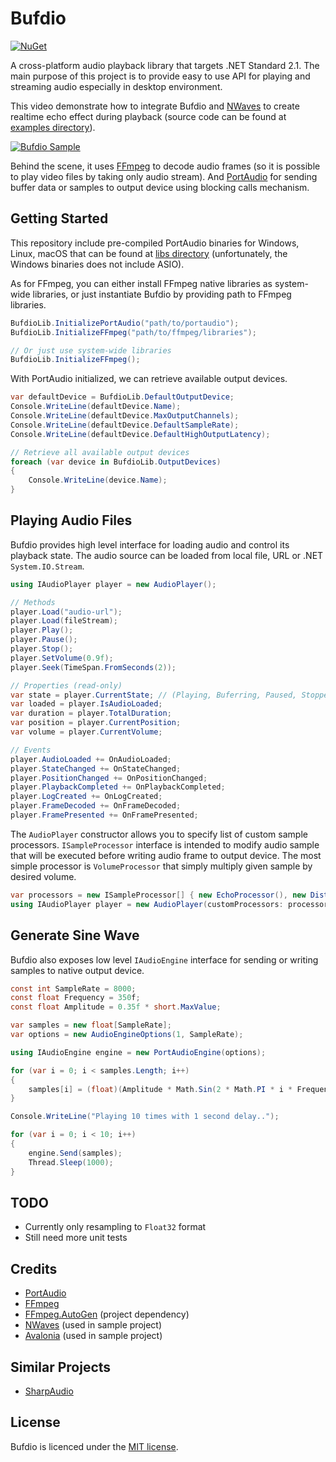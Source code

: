 # Bufdio
[![NuGet](https://img.shields.io/nuget/v/Bufdio)](https://www.nuget.org/packages/Bufdio/)

A cross-platform audio playback library that targets .NET Standard 2.1. The main purpose of this project is to provide easy to use API for playing and streaming audio especially in desktop environment.

This video demonstrate how to integrate Bufdio and [NWaves](https://github.com/ar1st0crat/NWaves/) to create realtime echo effect during playback (source code can be found at [examples directory](https://github.com/luthfiampas/Bufdio/tree/main/examples/BufdioAvalonia)).

[![Bufdio Sample](https://i.ibb.co/FgWN3jt/bufdio-sample.png)](https://youtu.be/YM5CK2zG5T0)

Behind the scene, it uses [FFmpeg](https://www.ffmpeg.org/) to decode audio frames (so it is possible to play video files by taking only audio stream). And [PortAudio](https://github.com/PortAudio/portaudio) for sending buffer data or samples to output device using blocking calls mechanism.

## Getting Started
This repository include pre-compiled PortAudio binaries for Windows, Linux, macOS that can be found at [libs directory](https://github.com/luthfiampas/Bufdio/tree/main/libs/PortAudio) (unfortunately, the Windows binaries does not include ASIO).

As for FFmpeg, you can either install FFmpeg native libraries as system-wide libraries, or just instantiate Bufdio by providing path to FFmpeg libraries.

```csharp
BufdioLib.InitializePortAudio("path/to/portaudio");
BufdioLib.InitializeFFmpeg("path/to/ffmpeg/libraries");

// Or just use system-wide libraries
BufdioLib.InitializeFFmpeg();
```

With PortAudio initialized, we can retrieve available output devices.

```csharp
var defaultDevice = BufdioLib.DefaultOutputDevice;
Console.WriteLine(defaultDevice.Name);
Console.WriteLine(defaultDevice.MaxOutputChannels);
Console.WriteLine(defaultDevice.DefaultSampleRate);
Console.WriteLine(defaultDevice.DefaultHighOutputLatency);

// Retrieve all available output devices
foreach (var device in BufdioLib.OutputDevices)
{
    Console.WriteLine(device.Name);
}
```

## Playing Audio Files
Bufdio provides high level interface for loading audio and control its playback state. The audio source can be loaded from local file, URL or .NET `System.IO.Stream`.

```csharp
using IAudioPlayer player = new AudioPlayer();

// Methods
player.Load("audio-url");
player.Load(fileStream);
player.Play();
player.Pause();
player.Stop();
player.SetVolume(0.9f);
player.Seek(TimeSpan.FromSeconds(2));

// Properties (read-only)
var state = player.CurrentState; // (Playing, Buferring, Paused, Stopped)
var loaded = player.IsAudioLoaded;
var duration = player.TotalDuration;
var position = player.CurrentPosition;
var volume = player.CurrentVolume;

// Events
player.AudioLoaded += OnAudioLoaded;
player.StateChanged += OnStateChanged;
player.PositionChanged += OnPositionChanged;
player.PlaybackCompleted += OnPlaybackCompleted;
player.LogCreated += OnLogCreated;
player.FrameDecoded += OnFrameDecoded;
player.FramePresented += OnFramePresented;
```

The `AudioPlayer` constructor allows you to specify list of custom sample processors. `ISampleProcessor` interface is intended to modify audio sample that will be executed before writing audio frame to output device. The most simple processor is `VolumeProcessor` that simply multiply given sample by desired volume.

```csharp
var processors = new ISampleProcessor[] { new EchoProcessor(), new DistortionProcessor() };
using IAudioPlayer player = new AudioPlayer(customProcessors: processors);
```

## Generate Sine Wave
Bufdio also exposes low level `IAudioEngine` interface for sending or writing samples to native output device.

```csharp
const int SampleRate = 8000;
const float Frequency = 350f;
const float Amplitude = 0.35f * short.MaxValue;

var samples = new float[SampleRate];
var options = new AudioEngineOptions(1, SampleRate);

using IAudioEngine engine = new PortAudioEngine(options);

for (var i = 0; i < samples.Length; i++)
{
    samples[i] = (float)(Amplitude * Math.Sin(2 * Math.PI * i * Frequency / SampleRate));
}

Console.WriteLine("Playing 10 times with 1 second delay..");

for (var i = 0; i < 10; i++)
{
    engine.Send(samples);
    Thread.Sleep(1000);
}
```

## TODO
- Currently only resampling to `Float32` format
- Still need more unit tests

## Credits
- [PortAudio](https://github.com/PortAudio/portaudio/)
- [FFmpeg](https://www.ffmpeg.org/)
- [FFmpeg.AutoGen](https://github.com/Ruslan-B/FFmpeg.AutoGen) (project dependency)
- [NWaves](https://github.com/ar1st0crat/NWaves/) (used in sample project)
- [Avalonia](https://github.com/AvaloniaUI/Avalonia) (used in sample project)

## Similar Projects
- [SharpAudio](https://github.com/feliwir/SharpAudio)

## License
Bufdio is licenced under the [MIT license](https://github.com/luthfiampas/Bufdio/blob/main/LICENSE).
